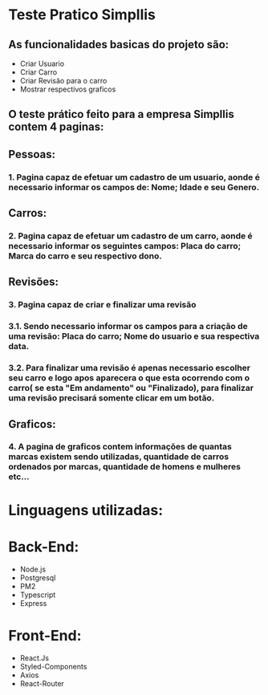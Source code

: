 # Teste Pratico Simpllis

## As funcionalidades basicas do projeto são:
- Criar Usuario
- Criar Carro
- Criar Revisão para o carro
- Mostrar respectivos graficos

## O teste prático feito para a empresa Simpllis contem 4 paginas:

## Pessoas:

### 1. Pagina capaz de efetuar um cadastro de um usuario, aonde é necessario informar os campos de: Nome; Idade e seu Genero.

## Carros: 

### 2. Pagina capaz de efetuar um cadastro de um carro, aonde é necessario informar os seguintes campos: Placa do carro; Marca do carro e seu respectivo dono.

## Revisões: 

### 3. Pagina capaz de criar e finalizar uma revisão
### 3.1. Sendo necessario informar os campos para a criação de uma revisão: Placa do carro; Nome do usuario e sua respectiva data.
### 3.2. Para finalizar uma revisão é apenas necessario escolher seu carro e logo apos aparecera o que esta ocorrendo com o carro( se esta "Em andamento" ou "Finalizado), para finalizar uma revisão precisará somente clicar em um botão.

## Graficos:

### 4. A pagina de graficos contem informações de quantas marcas existem sendo utilizadas, quantidade de carros ordenados por marcas, quantidade de homens e mulheres etc...

# Linguagens utilizadas:

# Back-End:
- Node.js
- Postgresql
- PM2
- Typescript
- Express

# Front-End: 

- React.Js
- Styled-Components
- Axios
- React-Router
